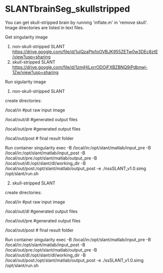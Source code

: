 # SLANTbrainSeg_skullstripped
You can get skull-stripped brain by running 'inflate.m' in 'remove skull'. Image directories are listed in text files.

Get singularity image
1. non-skull-stripped SLANT
https://drive.google.com/file/d/1ulQzaPlp1oOVBJK955ZETw0w3DEc8ztE/view?usp=sharing
2. skull-stripped SLANT
https://drive.google.com/file/d/1zmjHiLxrrODOjFXBZBNQ9iPdbnwj-1Zw/view?usp=sharing

Run sigularity image
1. non-skull-stripped SLANT

create directories:

/local/in  #put raw input image

/local/out/dl  #generated output files

/local/out/pre  #generated output files 

/local/out/post  # final result folder

Run container
singularity exec -B /local/in:/opt/slant/matlab/input_pre -B /local/in:/opt/slant/matlab/input_post -B /local/out/pre:/opt/slant/matlab/output_pre -B /local/out/dl:/opt/slant/dl/working_dir -B /local/out/post:/opt/slant/matlab/output_post -e ./nssSLANT_v1.0.simg /opt/slant/run.sh

2. skull-stripped SLANT

create directories:

/local/in  #put raw input image

/local/out/dl  #generated output files

/local/out/pre  #generated output files 

/local/out/post  # final result folder

Run container
singularity exec -B /local/in:/opt/slant/matlab/input_pre -B /local/in:/opt/slant/matlab/input_post -B /local/out/pre:/opt/slant/matlab/output_pre -B /local/out/dl:/opt/slant/dl/working_dir -B /local/out/post:/opt/slant/matlab/output_post -e ./ssSLANT_v1.0.simg /opt/slant/run.sh

